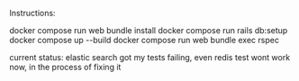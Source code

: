 Instructions:

docker compose run web bundle install
docker compose run rails db:setup
docker compose up --build
docker compose run web bundle exec rspec

current status:
elastic search got my tests failing, even redis test wont work now, 
in the process of fixing it
